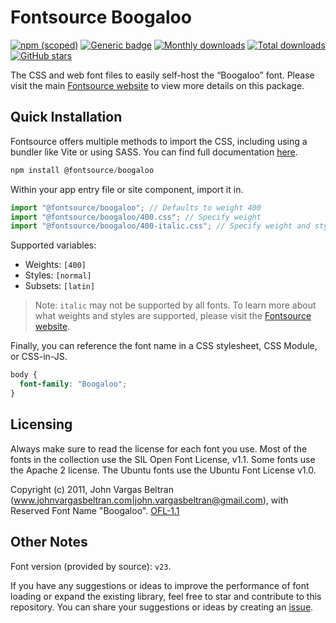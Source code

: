 # Fontsource Boogaloo

[![npm (scoped)](https://img.shields.io/npm/v/@fontsource/boogaloo?color=brightgreen)](https://www.npmjs.com/package/@fontsource/boogaloo) [![Generic badge](https://img.shields.io/badge/fontsource-passing-brightgreen)](https://github.com/fontsource/fontsource) [![Monthly downloads](https://badgen.net/npm/dm/@fontsource/boogaloo)](https://github.com/fontsource/fontsource) [![Total downloads](https://badgen.net/npm/dt/@fontsource/boogaloo)](https://github.com/fontsource/fontsource) [![GitHub stars](https://img.shields.io/github/stars/fontsource/fontsource.svg?style=social&label=Star)](https://github.com/fontsource/fontsource/stargazers)

The CSS and web font files to easily self-host the “Boogaloo” font. Please visit the main [Fontsource website](https://fontsource.org/fonts/boogaloo) to view more details on this package.

## Quick Installation

Fontsource offers multiple methods to import the CSS, including using a bundler like Vite or using SASS. You can find full documentation [here](https://fontsource.org/docs/getting-started/introduction).

```javascript
npm install @fontsource/boogaloo
```

Within your app entry file or site component, import it in.

```javascript
import "@fontsource/boogaloo"; // Defaults to weight 400
import "@fontsource/boogaloo/400.css"; // Specify weight
import "@fontsource/boogaloo/400-italic.css"; // Specify weight and style
```

Supported variables:
- Weights: `[400]`
- Styles: `[normal]`
- Subsets: `[latin]`

> Note: `italic` may not be supported by all fonts. To learn more about what weights and styles are supported, please visit the [Fontsource website](https://fontsource.org/fonts/boogaloo).

Finally, you can reference the font name in a CSS stylesheet, CSS Module, or CSS-in-JS.

```css
body {
  font-family: "Boogaloo";
}
```

## Licensing
Always make sure to read the license for each font you use. Most of the fonts in the collection use the SIL Open Font License, v1.1. Some fonts use the Apache 2 license. The Ubuntu fonts use the Ubuntu Font License v1.0.

Copyright (c) 2011, John Vargas Beltran (www.johnvargasbeltran.com|john.vargasbeltran@gmail.com), with Reserved Font Name "Boogaloo".
[OFL-1.1](http://scripts.sil.org/OFL)

## Other Notes
Font version (provided by source): `v23`.

If you have any suggestions or ideas to improve the performance of font loading or expand the existing library, feel free to star and contribute to this repository. You can share your suggestions or ideas by creating an [issue](https://github.com/fontsource/fontsource/issues).